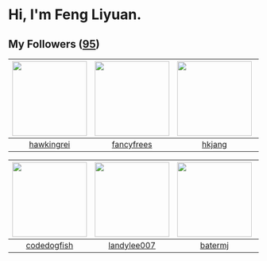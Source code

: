 # Hi, I'm Feng Liyuan.

## My Followers ([95](https://github.com/SunRunAway?tab=followers))

| <img src="https://avatars.githubusercontent.com/u/3427324?v=4" width="150" height="150" /> | <img src="https://avatars.githubusercontent.com/u/3293915?v=4" width="150" height="150" /> | <img src="https://avatars.githubusercontent.com/u/3069493?v=4" width="150" height="150" /> | <img src="https://avatars.githubusercontent.com/u/1459834?v=4" width="150" height="150" /> |
| :----------------------------------------------------------------------------------------: | :----------------------------------------------------------------------------------------: | :----------------------------------------------------------------------------------------: | :----------------------------------------------------------------------------------------: |
|                         [hawkingrei](https://github.com/hawkingrei)                        |                         [fancyfrees](https://github.com/fancyfrees)                        |                             [hkjang](https://github.com/hkjang)                            |                        [songjiayang](https://github.com/songjiayang)                       |

| <img src="https://avatars.githubusercontent.com/u/6002026?v=4" width="150" height="150" /> | <img src="https://avatars.githubusercontent.com/u/8664695?v=4" width="150" height="150" /> | <img src="https://avatars.githubusercontent.com/u/250445?v=4" width="150" height="150" /> | <img src="https://avatars.githubusercontent.com/u/619331?v=4" width="150" height="150" /> |
| :----------------------------------------------------------------------------------------: | :----------------------------------------------------------------------------------------: | :---------------------------------------------------------------------------------------: | :---------------------------------------------------------------------------------------: |
|                        [codedogfish](https://github.com/codedogfish)                       |                        [landylee007](https://github.com/landylee007)                       |                           [batermj](https://github.com/batermj)                           |                        [justmao945](https://github.com/justmao945)                        |